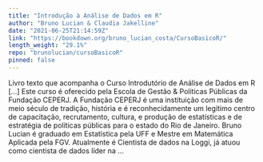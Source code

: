 ```yaml
---
title: "Introdução à Análise de Dados em R"
author: "Bruno Lucian & Claudia Jakelline"
date: "2021-06-25T21:14:59Z"
link: "https://bookdown.org/bruno_lucian_costa/CursoBasicoR/"
length_weight: "29.1%"
repo: "brunolucian/cursoBasicoR"
pinned: false
---
```


Livro texto que acompanha o Curso Introdutório de Análise de Dados em R [...] Este curso é oferecido pela Escola de Gestão & Politicas Públicas da Fundação CEPERJ. A Fundação CEPERJ é uma instituição com mais de meio século de tradição, história e é reconhecidamente um legítimo centro de capacitação, recrutamento, cultura, e produção de estatísticas e de estratégia de políticas públicas para o estado do Rio de Janeiro. Bruno Lucian é graduado em Estatística pela UFF e Mestre em Matemática Aplicada pela FGV. Atualmente é Cientista de dados na Loggi, já atuou como cientista de dados líder na ...
